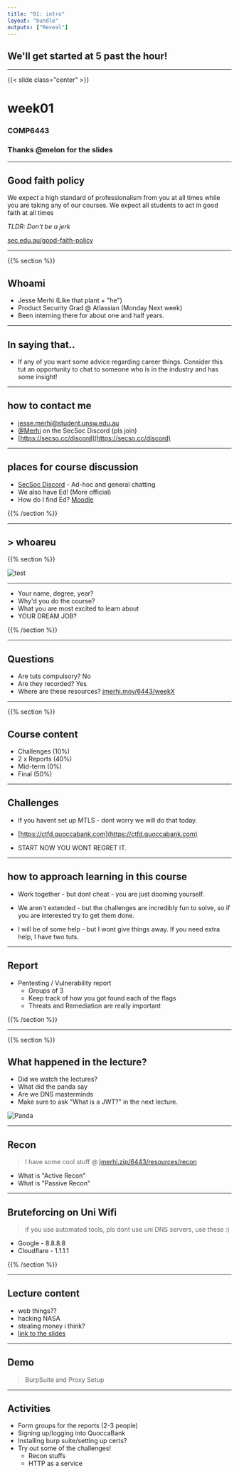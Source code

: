 ```yaml
---
title: "01: intro"
layout: "bundle"
outputs: ["Reveal"]
---
```


## We'll get started at 5 past the hour!

---

{{< slide class="center" >}}
# week01
### COMP6443
### Thanks @melon for the slides

---

## Good faith policy

We expect a high standard of professionalism from you at all times while you are taking any of our courses. We expect all students to act in good faith at all times

*TLDR: Don't be a jerk*

[sec.edu.au/good-faith-policy](https://sec.edu.au/good-faith-policy)

---

{{% section %}}

## Whoami

* Jesse Merhi (Like that plant  + "he")
* Product Security Grad @ Atlassian (Monday Next week)
* Been interning there for about one and half years.

---

## In saying that..
* If any of you want some advice regarding career things. Consider this tut an opportunity to chat to someone who is in the industry and has some insight!

---

## how to contact me

* jesse.merhi@student.unsw.edu.au
* [@Merhi]() on the SecSoc Discord (pls join)
* [https://secso.cc/discord](https://secso.cc/discord)

---

## places for course discussion

* [SecSoc Discord](https://secso.cc/discord) - Ad-hoc and general chatting
* We also have Ed! (More official)
* How do I find Ed? [Moodle](https://moodle.telt.unsw.edu.au/my/)


{{% /section %}}

---

## > whoareu

{{% section %}}

![test](/assets/img/week01/icebreaker.jpg)

---

* Your name, degree, year?
* Why'd you do the course?
* What you are most excited to learn about
* YOUR DREAM JOB?

{{% /section %}}

---

## Questions
* Are tuts compulsory? No
* Are they recorded? Yes
* Where are these resources? [jmerhi.mov/6443/weekX]()

---

{{% section %}}

## Course content
* Challenges (10%)
* 2 x Reports (40%)
* Mid-term (0%)
* Final (50%)

---

## Challenges

* If you havent set up MTLS - dont worry we will do that today.

* [https://ctfd.quoccabank.com](https://ctfd.quoccabank.com)

* START NOW YOU WONT REGRET IT.


---

## how to approach learning in this course

* Work together - but dont cheat - you are just dooming yourself.

* We aren't extended - but the challenges are incredibly fun to solve, so if you are interested try to get them done.

* I will be of some help - but I wont give things away. If you need extra help, I have two tuts.

---

## Report
* Pentesting / Vulnerability report
    * Groups of 3
    * Keep track of how you got found each of the flags
    * Threats and Remediation are really important

{{% /section %}}

---

{{% section %}}

## What happened in the lecture? 
* Did we watch the lectures? 
* What did the panda say
* Are we DNS masterminds
* Make sure to ask "What is a JWT?" in the next lecture.


![Panda](https://tenor.com/view/kris-mansfield-kristian-mansfield-gif-9274499650417227911.gif)

---


## Recon
> I have some cool stuff @ [jmerhi.zip/6443/resources/recon]()
* What is "Active Recon"
* What is "Passive Recon"

---

## Bruteforcing on Uni Wifi
> if you use automated tools, pls dont use uni DNS servers, use these :)
* Google - 8.8.8.8
* Cloudflare - 1.1.1.1

{{% /section %}}

---

## Lecture content
* web things??
* hacking NASA
* stealing money i think?
* [link to the slides](https://view.officeapps.live.com/op/view.aspx?src=https%3A%2F%2Fmedia%2Eopenlearning%2Ecom%3A443%2FYeBDzZwyMePLbywk2UP9dScLxXrwUC68zPH4RxzXBivAM6tgYStqQKaYd75sPJuo%2E1653952985%2FCOMP6443%5FWeek%5F1%5Fv1%2E1%2Epptx&wdSlideId=256&wdModeSwitchTime=1654101511864)

---

## Demo
> BurpSuite and Proxy Setup

---

## Activities
* Form groups for the reports (2-3 people)
* Signing up/logging into QuoccaBank
* Installing burp suite/setting up certs?
* Try out some of the challenges!
    * Recon stuffs
    * HTTP as a service
